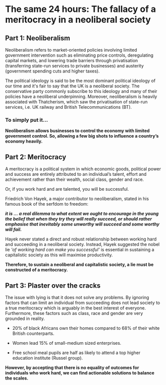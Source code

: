 # The same 24 hours: The fallacy of a meritocracy in a neoliberal society 

## Part 1: Neoliberalism

Neoliberalism refers to market-oriented policies involving limited government intervention such as eliminating price controls, deregulating capital markets, and lowering trade barriers through privatisation (transferring state-run services to private businesses) and austerity (government spending cuts and higher taxes).

The political ideology is said to be the most dominant political ideology of our time and it's fair to say that the UK is a neoliberal society. The conservative party commonly subscribe to this ideology and many of their policies have a neoliberal underpinning. Moreover, neoliberalism is heavily associated with Thatcherism, which saw the privatisation of state-run services, i.e. UK railway and British Telecommunications (BT).

### To simply put it...

**Neoliberalism allows businesses to control the economy with limited government control. So, allowing a few big shots to influence a country’s economy heavily.**

## Part 2: Meritocracy 

A meritocracy is a political system in which economic goods, political power and success are entirely attributed to an individual’s talent, effort and achievement rather than their wealth, social class, gender and race.

Or, if you work hard and are talented, you will be successful. 

Friedrich Von Hayek, a major contributor to neoliberalism, stated in his famous book of the serfdom to freedom:

**_it is … a real dilemma to what extent we ought to encourage in the young the belief that when they try they will really succeed, or should rather emphasise that inevitably some unworthy will succeed and some worthy will fail._**

Hayek never stated a direct and robust relationship between working hard and succeeding in a neoliberal society. Instead, Hayek suggested the nobel lie _'of working hard can make you successful'_ is essential in sustaining a capitalistic society as this will maximise productivity.

**Therefore, to sustain a neoliberal and capitalistic society, a lie must be constructed of a meritocracy.**

## Part 3: Plaster over the cracks

The issue with lying is that it does not solve any problems. By ignoring factors that can limit an individual from succeeding does not lead society to a true meritocracy which is arguably in the best interest of everyone. Furthermore, these factors such as class, race and gender are very grounded in reality. 

- 20% of black Africans own their homes compared to 68% of their white British counterparts.

- Women lead 15% of small-medium sized enterprises. 

- Free school meal pupils are half as likely to attend a top higher education institute (Russel group).

**However, by accepting that there is no equality of outcomes for individuals who work hard, we can find actionable solutions to balance the scales.**

